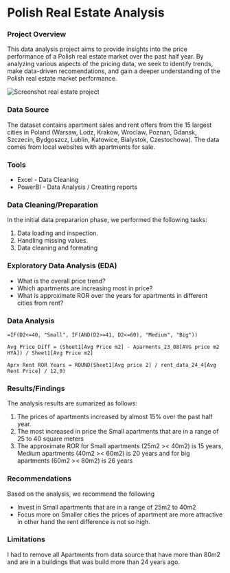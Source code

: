 # Polish Real Estate Analysis

### Project Overview

This data analysis project aims to provide insights into the price performance of a Polish real estate market over the past half year. By analyzing various aspects of the pricing data, we seek to identify trends, make data-driven recomendations, and gain a deeper understanding of the Polish real estate market performance. 

![Screenshot real estate project](https://github.com/DenysLebid/-Real-Estate-Dashboard/assets/159707774/a190ccf8-1800-4e1d-b7fa-185ff47cab61)


### Data Source
The dataset contains apartment sales and rent offers from the 15 largest cities in Poland (Warsaw, Lodz, Krakow, Wroclaw, Poznan, Gdansk, Szczecin, Bydgoszcz, Lublin, Katowice, Bialystok, Czestochowa). The data comes from local websites with apartments for sale.

### Tools

- Excel - Data Cleaning 
- PowerBI - Data Analysis / Creating reports

### Data Cleaning/Preparation

In the initial data prepararion phase, we performed the following tasks:
1. Data loading and inspection.
2. Handling missing values.
3. Data cleaning and formating

### Exploratory Data Analysis (EDA)

- What is the overall price trend?
- Which apartments are increasing most in price?
- What is approximate ROR over the years for apartments in different cities from rent?

  
### Data Analysis

```Excel
=IF(D2<=40, "Small", IF(AND(D2>=41, D2<=60), "Medium", "Big"))
```
```DAX
Avg Price Diff = (Sheet1[Avg Price m2] - Aparments_23_08[AVG price m2 HYA]) / Sheet1[Avg Price m2]
```
```DAX
Aprx Rent ROR Years = ROUND(Sheet1[Avg price 2] / rent_data_24_4[Avg Rent Price] / 12,0)
```

### Results/Findings

The analysis results are sumarized as follows:
1. The prices of apartments increased by almost 15% over the past half year.
2. The most increased in price the Small apartments that are in a range of 25 to 40 square meters
3. The approximate ROR for Small apartments (25m2 >< 40m2) is 15 years, Medium apartments (40m2 >< 60m2) is 20 years and for big apartments (60m2 >< 80m2) is 26 years

### Recommendations

Based on the analysis, we recommend the following
- Invest in Small apartments that are in a range of 25m2 to 40m2
- Focus more on Smaller cities the prices of apartment are more attractive in other hand the rent difference is not so high.

### Limitations
I had to remove all Apartments from data source that have more than 80m2 and are in a buildings that was build more than 24 years ago. 

